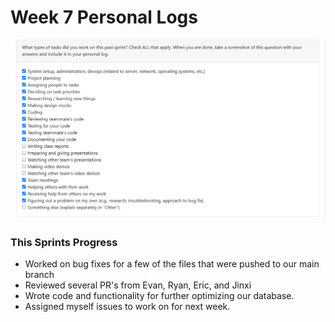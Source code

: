 # Week 7 Personal Logs

![image](/docs/logs/SamiJaffri/Images/Week7Log.png)

### This Sprints Progress
- Worked on bug fixes for a few of the files that were pushed to our main branch
- Reviewed several PR's from Evan, Ryan, Eric, and Jinxi
- Wrote code and functionality for further optimizing our database.
- Assigned myself issues to work on for next week. 
